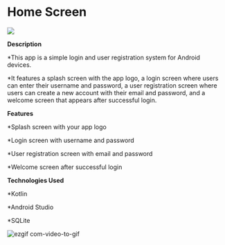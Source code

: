 <h1> Home Screen </h1>
<p>
<img src="http://img.shields.io/static/v1?label=STATUS&message=EM%20DESENVOLVIMENTO&color=GREEN&style=for-the-badge"/>
</p>
<b>Description</b>
<p>*This app is a simple login and user registration system for Android devices.</p> 
*It features a splash screen with the app logo, a login screen where users can enter their username and password, a user registration screen where users can create a new account with their email and password, and a welcome screen that appears after successful login.<p> 


<b>Features</b>
<p>*Splash screen with your app logo</p>
<p>*Login screen with username and password</p>
<p>*User registration screen with email and password</p>
<p>*Welcome screen after successful login</p>

<b>Technologies Used</b>
<p>*Kotlin</p>
<p>*Android Studio</p>
<p>*SQLite</p>


![ezgif com-video-to-gif](https://user-images.githubusercontent.com/91376715/221419425-255bf6fe-37f2-4dc7-9ced-ae7732265cbf.gif)

